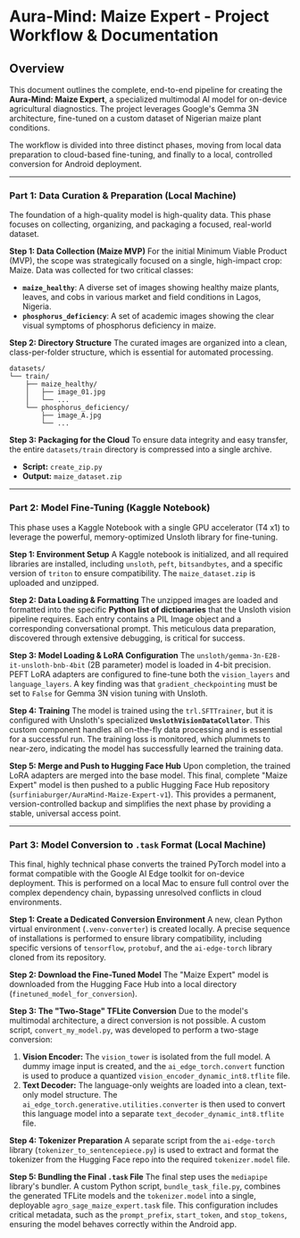 # Aura-Mind: Maize Expert - Project Workflow & Documentation

## Overview

This document outlines the complete, end-to-end pipeline for creating the **Aura-Mind: Maize Expert**, a specialized multimodal AI model for on-device agricultural diagnostics. The project leverages Google's Gemma 3N architecture, fine-tuned on a custom dataset of Nigerian maize plant conditions.

The workflow is divided into three distinct phases, moving from local data preparation to cloud-based fine-tuning, and finally to a local, controlled conversion for Android deployment.

---

### **Part 1: Data Curation & Preparation (Local Machine)**

The foundation of a high-quality model is high-quality data. This phase focuses on collecting, organizing, and packaging a focused, real-world dataset.

**Step 1: Data Collection (Maize MVP)**
For the initial Minimum Viable Product (MVP), the scope was strategically focused on a single, high-impact crop: Maize. Data was collected for two critical classes:
*   **`maize_healthy`**: A diverse set of images showing healthy maize plants, leaves, and cobs in various market and field conditions in Lagos, Nigeria.
*   **`phosphorus_deficiency`**: A set of academic images showing the clear visual symptoms of phosphorus deficiency in maize.

**Step 2: Directory Structure**
The curated images are organized into a clean, class-per-folder structure, which is essential for automated processing.
```
datasets/
└── train/
    ├── maize_healthy/
    │   ├── image_01.jpg
    │   └── ...
    └── phosphorus_deficiency/
        ├── image_A.jpg
        └── ...
```

**Step 3: Packaging for the Cloud**
To ensure data integrity and easy transfer, the entire `datasets/train` directory is compressed into a single archive.
*   **Script:** `create_zip.py`
*   **Output:** `maize_dataset.zip`

---

### **Part 2: Model Fine-Tuning (Kaggle Notebook)**

This phase uses a Kaggle Notebook with a single GPU accelerator (T4 x1) to leverage the powerful, memory-optimized Unsloth library for fine-tuning.

**Step 1: Environment Setup**
A Kaggle notebook is initialized, and all required libraries are installed, including `unsloth`, `peft`, `bitsandbytes`, and a specific version of `triton` to ensure compatibility. The `maize_dataset.zip` is uploaded and unzipped.

**Step 2: Data Loading & Formatting**
The unzipped images are loaded and formatted into the specific **Python list of dictionaries** that the Unsloth vision pipeline requires. Each entry contains a PIL Image object and a corresponding conversational prompt. This meticulous data preparation, discovered through extensive debugging, is critical for success.

**Step 3: Model Loading & LoRA Configuration**
The `unsloth/gemma-3n-E2B-it-unsloth-bnb-4bit` (2B parameter) model is loaded in 4-bit precision. PEFT LoRA adapters are configured to fine-tune both the `vision_layers` and `language_layers`. A key finding was that `gradient_checkpointing` must be set to `False` for Gemma 3N vision tuning with Unsloth.

**Step 4: Training**
The model is trained using the `trl.SFTTrainer`, but it is configured with Unsloth's specialized **`UnslothVisionDataCollator`**. This custom component handles all on-the-fly data processing and is essential for a successful run. The training loss is monitored, which plummets to near-zero, indicating the model has successfully learned the training data.

**Step 5: Merge and Push to Hugging Face Hub**
Upon completion, the trained LoRA adapters are merged into the base model. This final, complete "Maize Expert" model is then pushed to a public Hugging Face Hub repository (`surfiniaburger/AuraMind-Maize-Expert-v1`). This provides a permanent, version-controlled backup and simplifies the next phase by providing a stable, universal access point.

---

### **Part 3: Model Conversion to `.task` Format (Local Machine)**

This final, highly technical phase converts the trained PyTorch model into a format compatible with the Google AI Edge toolkit for on-device deployment. This is performed on a local Mac to ensure full control over the complex dependency chain, bypassing unresolved conflicts in cloud environments.

**Step 1: Create a Dedicated Conversion Environment**
A new, clean Python virtual environment (`.venv-converter`) is created locally. A precise sequence of installations is performed to ensure library compatibility, including specific versions of `tensorflow`, `protobuf`, and the `ai-edge-torch` library cloned from its repository.

**Step 2: Download the Fine-Tuned Model**
The "Maize Expert" model is downloaded from the Hugging Face Hub into a local directory (`finetuned_model_for_conversion`).

**Step 3: The "Two-Stage" TFLite Conversion**
Due to the model's multimodal architecture, a direct conversion is not possible. A custom script, `convert_my_model.py`, was developed to perform a two-stage conversion:
1.  **Vision Encoder:** The `vision_tower` is isolated from the full model. A dummy image input is created, and the `ai_edge_torch.convert` function is used to produce a quantized `vision_encoder_dynamic_int8.tflite` file.
2.  **Text Decoder:** The language-only weights are loaded into a clean, text-only model structure. The `ai_edge_torch.generative.utilities.converter` is then used to convert this language model into a separate `text_decoder_dynamic_int8.tflite` file.

**Step 4: Tokenizer Preparation**
A separate script from the `ai-edge-torch` library (`tokenizer_to_sentencepiece.py`) is used to extract and format the tokenizer from the Hugging Face repo into the required `tokenizer.model` file.

**Step 5: Bundling the Final `.task` File**
The final step uses the `mediapipe` library's bundler. A custom Python script, `bundle_task_file.py`, combines the generated TFLite models and the `tokenizer.model` into a single, deployable `agro_sage_maize_expert.task` file. This configuration includes critical metadata, such as the `prompt_prefix`, `start_token`, and `stop_tokens`, ensuring the model behaves correctly within the Android app.